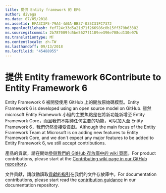 ```yaml
---
title: 提供 Entity framework 的 EF6
author: divega
ms.date: 07/05/2018
ms.assetid: EFA3C3F5-79A4-4A0A-BB37-035C31FC7372
ms.openlocfilehash: fef724c33d5a21d71f266986c0b15ff370b63382
ms.sourcegitcommit: 2b787009fd5be5627f1189ee396e708cd130e07b
ms.translationtype: MT
ms.contentlocale: zh-TW
ms.lasthandoff: 09/13/2018
ms.locfileid: "45488955"
---
```

# <a name="contribute-to-entity-framework-6"></a><span data-ttu-id="8a8a4-102">提供 Entity framework 6</span><span class="sxs-lookup"><span data-stu-id="8a8a4-102">Contribute to Entity Framework 6</span></span>
<span data-ttu-id="8a8a4-103">Entity Framework 6 被開發使用 GitHub 上的開放原始碼模型。</span><span class="sxs-lookup"><span data-stu-id="8a8a4-103">Entity Framework 6 is developed using an open source model on GitHub.</span></span> <span data-ttu-id="8a8a4-104">雖然 microsoft Entity Framework 小組的主要焦點是在將新功能新增至 Entity Framework Core，而且我們不期待任何主要的功能，可以加入至 Entity Framework 6，我們仍然會接受貢獻。</span><span class="sxs-lookup"><span data-stu-id="8a8a4-104">Although the main focus of the Entity Framework Team at Microsoft is on adding new features to Entity Framework Core, and we don't expect any major features to be added to Entity Framework 6, we still accept contributions.</span></span>

<span data-ttu-id="8a8a4-105">產品的貢獻，請在開始[參與我們的 GitHub 存放庫中的 wiki 頁面](https://github.com/aspnet/EntityFramework6/wiki/Contributing)。</span><span class="sxs-lookup"><span data-stu-id="8a8a4-105">For product contributions, please start at the [Contributing wiki page in our GitHub repository](https://github.com/aspnet/EntityFramework6/wiki/Contributing).</span></span>

<span data-ttu-id="8a8a4-106">文件貢獻，請啟動讀取[貢獻的指引](https://github.com/aspnet/EntityFramework.Docs/blob/master/CONTRIBUTING.md)在我們的文件存放庫中。</span><span class="sxs-lookup"><span data-stu-id="8a8a4-106">For documentation contributions, please start read the [contribution guidance](https://github.com/aspnet/EntityFramework.Docs/blob/master/CONTRIBUTING.md) in our documentation repository.</span></span>
